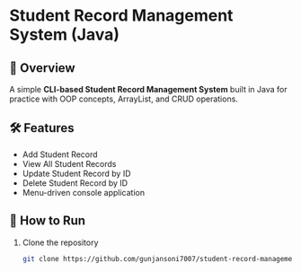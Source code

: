 # Student Record Management System (Java)

## 📌 Overview
A simple **CLI-based Student Record Management System** built in Java for practice with OOP concepts, ArrayList, and CRUD operations.

## 🛠 Features
- Add Student Record
- View All Student Records
- Update Student Record by ID
- Delete Student Record by ID
- Menu-driven console application

## 🚀 How to Run
1. Clone the repository  
   ```bash
   git clone https://github.com/gunjansoni7007/student-record-management-system
